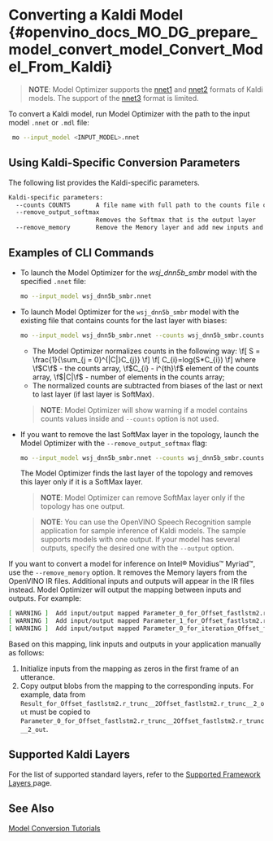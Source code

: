 # Converting a Kaldi Model {#openvino_docs_MO_DG_prepare_model_convert_model_Convert_Model_From_Kaldi}

> **NOTE**: Model Optimizer supports the [nnet1](http://kaldi-asr.org/doc/dnn1.html) and [nnet2](http://kaldi-asr.org/doc/dnn2.html) formats of Kaldi models. The support of the [nnet3](http://kaldi-asr.org/doc/dnn3.html) format is limited.
 
To convert a Kaldi model, run Model Optimizer with the path to the input model `.nnet` or `.mdl` file:

```sh
 mo --input_model <INPUT_MODEL>.nnet
```

## Using Kaldi-Specific Conversion Parameters <a name="kaldi_specific_conversion_params"></a>

The following list provides the Kaldi-specific parameters.

```sh
Kaldi-specific parameters:
  --counts COUNTS       A file name with full path to the counts file or empty string to utilize count values from the model file
  --remove_output_softmax
                        Removes the Softmax that is the output layer
  --remove_memory       Remove the Memory layer and add new inputs and outputs instead
```

## Examples of CLI Commands

* To launch the Model Optimizer for the *wsj_dnn5b_smbr* model with the specified `.nnet` file:
   ```sh
   mo --input_model wsj_dnn5b_smbr.nnet
   ```

* To launch Model Optimizer for the `wsj_dnn5b_smbr` model with the existing file that contains counts for the last layer with biases:
   ```sh
   mo --input_model wsj_dnn5b_smbr.nnet --counts wsj_dnn5b_smbr.counts
   ```

  * The Model Optimizer normalizes сounts in the following way:
	\f[
	S = \frac{1}{\sum_{j = 0}^{|C|}C_{j}}
	\f]
	\f[
	C_{i}=log(S*C_{i})
	\f]
	where \f$C\f$ - the counts array, \f$C_{i} - i^{th}\f$ element of the counts array,
	\f$|C|\f$ - number of elements in the counts array;
  * The normalized counts are subtracted from biases of the last or next to last layer (if last layer is SoftMax).

  > **NOTE**: Model Optimizer will show warning if a model contains counts values inside and `--counts` option is not used.

* If you want to remove the last SoftMax layer in the topology, launch the Model Optimizer with the
`--remove_output_softmax` flag:
   ```sh
   mo --input_model wsj_dnn5b_smbr.nnet --counts wsj_dnn5b_smbr.counts --remove_output_softmax
   ```

   The Model Optimizer finds the last layer of the topology and removes this layer only if it is a SoftMax layer.

   > **NOTE**: Model Optimizer can remove SoftMax layer only if the topology has one output.

  > **NOTE**: You can use the OpenVINO Speech Recognition sample application for sample inference of Kaldi models. The sample supports models with one output. If your model has several outputs, specify the desired one with the `--output` option.

 If you want to convert a model for inference on Intel® Movidius™ Myriad™, use the `--remove_memory` option.
It removes the Memory layers from the OpenVINO IR files. Additional inputs and outputs will appear in the IR files instead.
Model Optimizer will output the mapping between inputs and outputs. For example:
```sh
[ WARNING ]  Add input/output mapped Parameter_0_for_Offset_fastlstm2.r_trunc__2Offset_fastlstm2.r_trunc__2_out -> Result_for_Offset_fastlstm2.r_trunc__2Offset_fastlstm2.r_trunc__2_out
[ WARNING ]  Add input/output mapped Parameter_1_for_Offset_fastlstm2.r_trunc__2Offset_fastlstm2.r_trunc__2_out -> Result_for_Offset_fastlstm2.r_trunc__2Offset_fastlstm2.r_trunc__2_out
[ WARNING ]  Add input/output mapped Parameter_0_for_iteration_Offset_fastlstm3.c_trunc__3390 -> Result_for_iteration_Offset_fastlstm3.c_trunc__3390
```
Based on this mapping, link inputs and outputs in your application manually as follows:

1. Initialize inputs from the mapping as zeros in the first frame of an utterance.
2. Copy output blobs from the mapping to the corresponding inputs. For example, data from `Result_for_Offset_fastlstm2.r_trunc__2Offset_fastlstm2.r_trunc__2_out`
must be copied to `Parameter_0_for_Offset_fastlstm2.r_trunc__2Offset_fastlstm2.r_trunc__2_out`.

## Supported Kaldi Layers
For the list of supported standard layers, refer to the [Supported Framework Layers ](../Supported_Frameworks_Layers.md) page.

## See Also
[Model Conversion Tutorials](Convert_Model_Tutorials.md)
